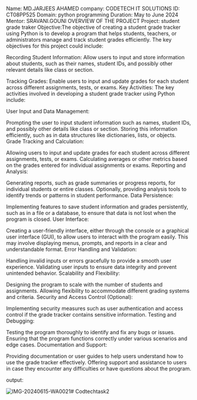 Name: MD.JARJEES AHAMED
company: CODETECH IT SOLUTIONS 
ID: CT08PP525
Domain: python programming 
Duration: May to June 2024
Mentor: SRAVANI.GOUNI
OVERVIEW OF THE PROJECT
Project: student grade traker
Objective:The objective of creating a student grade tracker using Python is to develop a program that helps students, teachers, or administrators manage and track student grades efficiently. The key objectives for this project could include:

Recording Student Information: Allow users to input and store information about students, such as their names, student IDs, and possibly other relevant details like class or section.

Tracking Grades: Enable users to input and update grades for each student across different assignments, tests, or exams.
Key Activities:
The key activities involved in developing a student grade tracker using Python include:

User Input and Data Management:

Prompting the user to input student information such as names, student IDs, and possibly other details like class or section.
Storing this information efficiently, such as in data structures like dictionaries, lists, or objects.
Grade Tracking and Calculation:

Allowing users to input and update grades for each student across different assignments, tests, or exams.
Calculating averages or other metrics based on the grades entered for individual assignments or exams.
Reporting and Analysis:

Generating reports, such as grade summaries or progress reports, for individual students or entire classes.
Optionally, providing analysis tools to identify trends or patterns in student performance.
Data Persistence:

Implementing features to save student information and grades persistently, such as in a file or a database, to ensure that data is not lost when the program is closed.
User Interface:

Creating a user-friendly interface, either through the console or a graphical user interface (GUI), to allow users to interact with the program easily.
This may involve displaying menus, prompts, and reports in a clear and understandable format.
Error Handling and Validation:

Handling invalid inputs or errors gracefully to provide a smooth user experience.
Validating user inputs to ensure data integrity and prevent unintended behavior.
Scalability and Flexibility:

Designing the program to scale with the number of students and assignments.
Allowing flexibility to accommodate different grading systems and criteria.
Security and Access Control (Optional):

Implementing security measures such as user authentication and access control if the grade tracker contains sensitive information.
Testing and Debugging:

Testing the program thoroughly to identify and fix any bugs or issues.
Ensuring that the program functions correctly under various scenarios and edge cases.
Documentation and Support:

Providing documentation or user guides to help users understand how to use the grade tracker effectively.
Offering support and assistance to users in case they encounter any difficulties or have questions about the program.


output:

![IMG-20240615-WA0021](https://github.com/Jarjeesmd/Codtechtask2/assets/172881458/42b96dd8-6f82-4d99-9f2a-d5a8eb41cc15)# Codtechtask2

